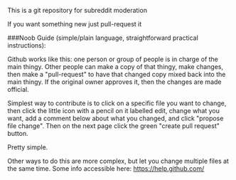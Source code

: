 This is a git repository for subreddit moderation

If you want something new just pull-request it


###Noob Guide (simple/plain language, straightforward practical instructions):

Github works like this: one person or group of people is in charge of the main thingy. Other people can make a copy of that thingy, make changes, then make a "pull-request" to have that changed copy mixed back into the main thingy. If the original owner approves it, then the changes are made official.

Simplest way to contribute is to click on a specific file you want to change, then click the little icon with a pencil on it labelled edit, change what you want, add a comment below about what you changed, and click "propose file change". Then on the next page click the green "create pull request" button.

Pretty simple.

Other ways to do this are more complex, but let you change multiple files at the same time. Some info accessible here: https://help.github.com/
